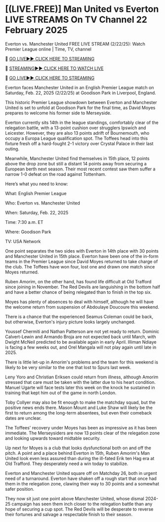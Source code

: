 # [(LIVE.FREE)] Man United vs Everton LIVE STREAMS On TV Channel 22 February 2025
Everton vs. Manchester United FREE LIVE STREAM (2/22/25): Watch Premier League online | Time, TV, channel

🔴 [GO LIVE►► CLICK HERE TO STREAMING](https://jpn-srt.blogspot.com/2025/02/soccer.html)

🔴 [STREAMING►► CLICK HERE TO WATCH LIVE](https://jpn-srt.blogspot.com/2025/02/soccer.html)

🔴 [GO LIVE►► CLICK HERE TO STREAMING](https://jpn-srt.blogspot.com/2025/02/soccer.html)

Everton faces Manchester United in an English Premier League match on Saturday, Feb. 22, 2025 (2/22/25) at Goodison Park in Liverpool, England.

This historic Premier League showdown between Everton and Manchester United is set to unfold at Goodison Park for the final time, as David Moyes prepares to welcome his former side to Merseyside.

Everton currently sits 14th in the league standings, comfortably clear of the relegation battle, with a 13-point cushion over strugglers Ipswich and Leicester. However, they are also 13 points adrift of Bournemouth, who occupy a Europa League qualification spot. The Toffees head into this fixture fresh off a hard-fought 2-1 victory over Crystal Palace in their last outing.

Meanwhile, Manchester United find themselves in 15th place, 12 points above the drop zone but still a distant 14 points away from securing a European berth next season. Their most recent contest saw them suffer a narrow 1-0 defeat on the road against Tottenham.

Here’s what you need to know:

What: English Premier League

Who: Everton vs. Manchester United

When: Saturday, Feb. 22, 2025

Time: 7:30 a.m. ET

Where: Goodison Park

TV: USA Network

One point separates the two sides with Everton in 14th place with 30 points and Manchester United in 15th place. Everton have been one of the in-form teams in the Premier League since David Moyes returned to take charge of the club. The Toffees have won four, lost one and drawn one match since Moyes returned.

Ruben Amorim, on the other hand, has found life difficult at Old Trafford since joining in November. The Red Devils are languishing in the bottom half and have a better chance of being relegated than to finish in the top six.

Moyes has plenty of absences to deal with himself, although he will have the welcome return from suspension of Abdoulaye Doucoure this weekend.

There is a chance that the experienced Seamus Coleman could be back, but otherwise, Everton's injury picture looks largely unchanged.

Youssef Chermiti and Nathan Patterson are not yet ready to return. Dominic Calvert-Lewin and Armando Broja are not expected back until March, with Dwight McNeil predicted to be available again in early April. Illiman Ndiaye is facing a few weeks out, and Orel Mangala will not play again until late in 2025. 

There is little let-up in Amorim's problems and the team for this weekend is likely to be very similar to the one that lost to Spurs last week.

Leny Yoro and Christian Eriksen could return from illness, although Amorim stressed that care must be taken with the latter due to his heart condition. Manuel Ugarte will face tests later this week on the knock he sustained in training that kept him out of the game in north London.

Toby Collyer may also be fit enough to make the matchday squad, but the positive news ends there. Mason Mount and Luke Shaw will likely be the first to return among the long-term absentees, but even their comeback dates are unclear.

The Toffees' recovery under Moyes has been as impressive as it has been immediate. The Merseysiders are now 13 points clear of the relegation zone and looking upwards toward midtable security. 

Up next for Moyes is a club that looks dysfunctional both on and off the pitch. A point and a place behind Everton in 15th, Ruben Amorim's Man United look even less assured than during the ill-fated Erik ten Hag era at Old Trafford. They desperately need a win today to stabilize.

Everton and Manchester United square off on Matchday 26, both in urgent need of a turnaround. Everton have shaken off a rough start that once had them in the relegation zone, clawing their way to 30 points and a somewhat safer position.

They now sit just one point above Manchester United, whose dismal 2024-25 campaign has seen them inch closer to the relegation battle than any hope of securing a cup spot. The Red Devils will be desperate to reverse their fortunes and salvage a respectable finish to their season.
